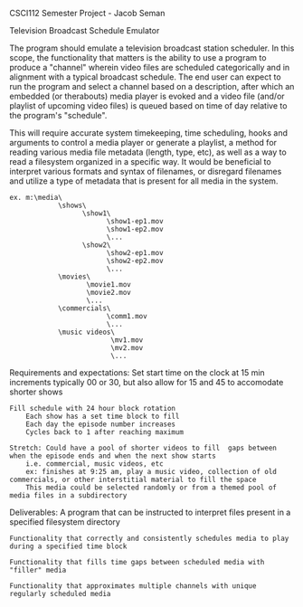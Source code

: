 CSCI112 Semester Project - Jacob Seman

Television Broadcast Schedule Emulator

The program should emulate a television broadcast station scheduler. In this scope, the functionality that matters is the ability to use a program to produce a "channel" wherein video files are scheduled categorically and in alignment with a typical broadcast schedule. The end user can expect to run the program and select a channel based on a description, after which an embedded (or therabouts) media player is evoked and a video file (and/or playlist of upcoming video files) is queued based on time of day relative to the program's "schedule".

This will require accurate system timekeeping, time scheduling, hooks and arguments to control a media player or generate a playlist, a method for reading various media file metadata (length, type, etc), as well as a way to read a filesystem organized in a specific way. It would be beneficial to interpret various formats and syntax of filenames, or disregard filenames and utilize a type of metadata that is present for all media in the system.

    ex. m:\media\
                \shows\
                      \show1\
                            \show1-ep1.mov
                            \show1-ep2.mov
                            \...
                      \show2\
                            \show2-ep1.mov
                            \show2-ep2.mov
                            \...
                \movies\
                       \movie1.mov
                       \movie2.mov
                       \...
                \commercials\
                            \comm1.mov
                            \...
                \music videos\
                             \mv1.mov
                             \mv2.mov
                             \...

Requirements and expectations:
    Set start time on the clock at 15 min increments
        typically 00 or 30, but also allow for 15 and 45 to accomodate shorter shows

    Fill schedule with 24 hour block rotation
        Each show has a set time block to fill
        Each day the episode number increases
        Cycles back to 1 after reaching maximum

    Stretch: Could have a pool of shorter videos to fill  gaps between when the episode ends and when the next show starts
        i.e. commercial, music videos, etc
        ex: finishes at 9:25 am, play a music video, collection of old commercials, or other interstitial material to fill the space
        This media could be selected randomly or from a themed pool of media files in a subdirectory

Deliverables:
    A program that can be instructed to interpret files present in a specified filesystem directory

    Functionality that correctly and consistently schedules media to play during a specified time block

    Functionality that fills time gaps between scheduled media with "filler" media

    Functionality that approximates multiple channels with unique regularly scheduled media
